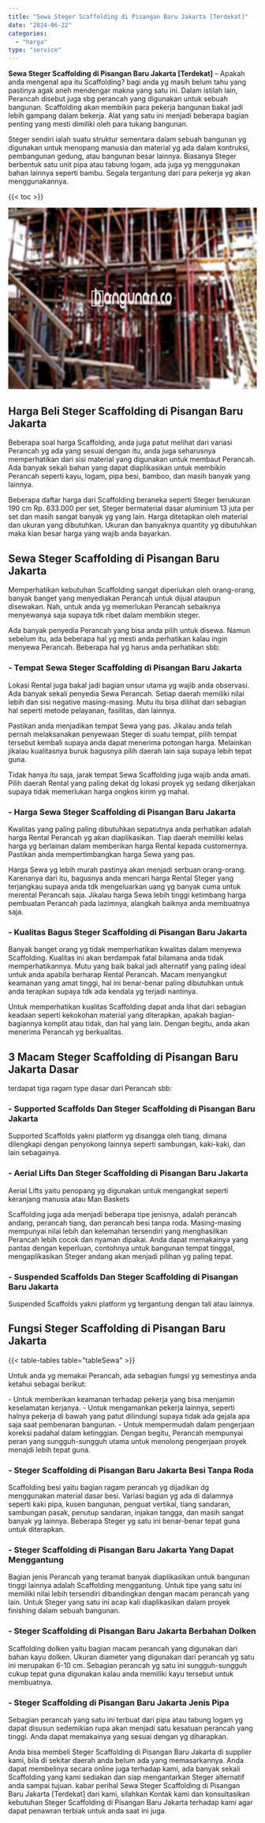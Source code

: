 ```yaml
---
title: "Sewa Steger Scaffolding di Pisangan Baru Jakarta [Terdekat]"
date: "2024-06-22"
categories: 
  - "harga"
type: "service"
---
```


**Sewa Steger Scaffolding di Pisangan Baru Jakarta \[Terdekat\]** – Apakah anda mengenal apa itu Scaffolding? bagi anda yg masih belum tahu yang pastinya agak aneh mendengar makna yang satu ini. Dalam istilah lain, Perancah disebut juga sbg perancah yang digunakan untuk sebuah bangunan. Scaffolding akan membikin para pekerja bangunan bakal jadi lebih gampang dalam bekerja. Alat yang satu ini menjadi beberapa bagian penting yang mesti dimiliki oleh para tukang bangunan.

Steger sendiri ialah suatu struktur sementara dalam sebuah bangunan yg digunakan untuk menopang manusia dan material yg ada dalam kontruksi, pembangunan gedung, atau bangunan besar lainnya. Biasanya Steger berbentuk satu unit pipa atau tabung logam, ada juga yg menggunakan bahan lainnya seperti bambu. Segala tergantung dari para pekerja yg akan menggunakannya.

{{< toc >}}

![Sewa Steger Scaffolding di Pisangan Baru Jakarta [Terdekat]](/images/sewa-scaffolding-steger-10.png)

## Harga Beli Steger Scaffolding di Pisangan Baru Jakarta

Beberapa soal harga Scaffolding, anda juga patut melihat dari variasi Perancah yg ada yang sesuai dengan itu, anda juga seharusnya memperhatikan dari sisi material yang digunakan untuk membaut Perancah. Ada banyak sekali bahan yang dapat diaplikasikan untuk membikin Perancah seperti kayu, logam, pipa besi, bamboo, dan masih banyak yang lainnya.

Beberapa daftar harga dari Scaffolding beraneka seperti Steger berukuran 190 cm Rp. 633.000 per set, Steger bermaterial dasar aluminium 13 juta per set dan masih sangat banyak yg yang lain. Harga ditetapkan oleh material dan ukuran yang dibutuhkan. Ukuran dan banyaknya quantity yg dibutuhkan maka kian besar harga yang wajib anda bayarkan.

## Sewa Steger Scaffolding di Pisangan Baru Jakarta

Memperhatikan kebutuhan Scaffolding sangat diperlukan oleh orang-orang, banyak banget yang menyediakan Perancah untuk dijual ataupun disewakan. Nah, untuk anda yg memerlukan Perancah sebaiknya menyewanya saja supaya tdk ribet dalam membikin steger.

Ada banyak penyedia Perancah yang bisa anda pilih untuk disewa. Namun sebelum itu, ada beberapa hal yg mesti anda perhatikan kalau ingin menyewa Perancah. Beberapa hal yg harus anda perhatikan sbb:

### \- Tempat Sewa Steger Scaffolding di Pisangan Baru Jakarta

Lokasi Rental juga bakal jadi bagian unsur utama yg wajib anda observasi. Ada banyak sekali penyedia Sewa Perancah. Setiap daerah memiliki nilai lebih dan sisi negative masing-masing. Mutu itu bisa dilihat dari sebagian hal seperti metode pelayanan, fasilitas, dan lainnya.

Pastikan anda menjadikan tempat Sewa yang pas. Jikalau anda telah pernah melaksanakan penyewaan Steger di suatu tempat, pilih tempat tersebut kembali supaya anda dapat menerima potongan harga. Melainkan jikalau kualitasnya buruk bagusnya pilih daerah lain saja supaya lebih tepat guna.

Tidak hanya itu saja, jarak tempat Sewa Scaffolding juga wajib anda amati. Pilih daerah Rental yang paling dekat dg lokasi proyek yg sedang dikerjakan supaya tidak memerlukan harga ongkos kirim yg mahal.

### \- Harga Sewa Steger Scaffolding di Pisangan Baru Jakarta

Kwalitas yang paling paling dibutuhkan sepatutnya anda perhatikan adalah harga Rental Perancah yg akan diaplikasikan. Tiap daerah memiliki kelas harga yg berlainan dalam memberikan harga Rental kepada customernya. Pastikan anda mempertimbangkan harga Sewa yang pas.

Harga Sewa yg lebih murah pastinya akan menjadi serbuan orang-orang. Karenanya dari itu, bagusnya anda mencari harga Rental Steger yang terjangkau supaya anda tdk mengeluarkan uang yg banyak cuma untuk merental Perancah saja. Jikalau harga Sewa lebih tinggi ketimbang harga pembuatan Perancah pada lazimnya, alangkah baiknya anda membuatnya saja.

### \- Kualitas Bagus Steger Scaffolding di Pisangan Baru Jakarta

Banyak banget orang yg tidak memperhatikan kwalitas dalam menyewa Scaffolding. Kualitas ini akan berdampak fatal bilamana anda tidak memperhatikannya. Mutu yang baik bakal jadi alternatif yang paling ideal untuk anda apabila berharap Rental Perancah. Macam menyangkut keamanan yang amat tinggi, hal ini benar-benar paling dibutuhkan untuk anda terapkan supaya tdk ada kendala yg terjadi nantinya.

Untuk memperhatikan kualitas Scaffolding dapat anda lihat dari sebagian keadaan seperti kekokohan material yang diterapkan, apakah bagian-bagiannya komplit atau tidak, dan hal yang lain. Dengan begitu, anda akan menerima Perancah yg berkualitas.

## 3 Macam Steger Scaffolding di Pisangan Baru Jakarta Dasar

terdapat tiga ragam type dasar dari Perancah sbb:

### \- Supported Scaffolds Dan Steger Scaffolding di Pisangan Baru Jakarta

Supported Scaffolds yakni platform yg disangga oleh tiang, dimana dilengkapi dengan penyokong lainnya seperti sambungan, kaki-kaki, dan lain sebagainya.

### \- Aerial Lifts Dan Steger Scaffolding di Pisangan Baru Jakarta

Aerial Lifts yaitu penopang yg digunakan untuk mengangkat seperti keranjang manusia atau Man Baskets

Scaffolding juga ada menjadi beberapa tipe jenisnya, adalah perancah andang, perancah tiang, dan perancah besi tanpa roda. Masing-masing mempunyai nilai lebih dan kelemahan tersendiri yang menghasilkan Perancah lebih cocok dan nyaman dipakai. Anda dapat memakainya yang pantas dengan keperluan, contohnya untuk bangunan tempat tinggal, mengaplikasikan Steger andang akan menjadi pilihan yg paling tepat.

### \- Suspended Scaffolds Dan Steger Scaffolding di Pisangan Baru Jakarta

Suspended Scaffolds yakni platform yg tergantung dengan tali atau lainnya.

## Fungsi Steger Scaffolding di Pisangan Baru Jakarta

{{< table-tables table="tableSewa" >}}

Untuk anda yg memakai Perancah, ada sebagian fungsi yg semestinya anda ketahui sebagai berikut:

\- Untuk memberikan keamanan terhadap pekerja yang bisa menjamin keselamatan kerjanya. - Untuk mengamankan pekerja lainnya, seperti halnya pekerja di bawah yang patut dilindungi supaya tidak ada gejala apa saja saat pembenaran bangunan. - Untuk mempermudah dalam pengerjaan koreksi padahal dalam ketinggian. Dengan begitu, Perancah mempunyai peran yang sungguh-sungguh utama untuk menolong pengerjaan proyek menajdi lebih tepat guna.

### \- Steger Scaffolding di Pisangan Baru Jakarta Besi Tanpa Roda

Scaffolding besi yaitu bagian ragam perancah yg dijadikan dg menggunakan material dasar besi. Variasi bagian yg ada di dalamnya seperti kaki pipa, kusen bangunan, penguat vertikal, tiang sandaran, sambungan pasak, penutup sandaran, injakan tangga, dan masih sangat banyak yg lainnya. Beberapa Steger yg satu ini benar-benar tepat guna untuk diterapkan.

### \- Steger Scaffolding di Pisangan Baru Jakarta Yang Dapat Menggantung

Bagian jenis Perancah yang teramat banyak diaplikasikan untuk bangunan tinggi lainnya adalah Scaffolding menggantung. Untuk tipe yang satu ini memiliki nilai lebih tersendiri dibandingkan dengan macam perancah yang lain. Untuk Steger yang satu ini acap kali diaplikasikan dalam proyek finishing dalam sebuah bangunan.

### \- Steger Scaffolding di Pisangan Baru Jakarta Berbahan Dolken

Scaffolding dolken yaitu bagian macam perancah yang digunakan dari bahan kayu dolken. Ukuran diameter yang digunakan dari perancah yg satu ini merupakan 6-10 cm. Sebagian perancah yg satu ini sungguh-sungguh cukup tepat guna digunakan kalau anda memiliki kayu tersebut untuk membuatnya.

### \- Steger Scaffolding di Pisangan Baru Jakarta Jenis Pipa

Sebagian perancah yang satu ini terbuat dari pipa atau tabung logam yg dapat disusun sedemikian rupa akan menjadi satu kesatuan perancah yang tinggi. Anda dapat memakainya yang sesuai dengan yg diharapkan.

Anda bisa membeli Steger Scaffolding di Pisangan Baru Jakarta di supplier kami, bila di sekitar daerah anda belum ada yang memasarkannya. Anda dapat membelinya secara online juga terhadap kami, ada banyak sekali Scaffolding yang kami sediakan dan siap mengantarkan Steger alternatif anda sampai tujuan. kabar perihal Sewa Steger Scaffolding di Pisangan Baru Jakarta \[Terdekat\] dari kami, silahkan Kontak kami dan konsultasikan kebutuhan Steger Scaffolding di Pisangan Baru Jakarta terhadap kami agar dapat penawran terbiak untuk anda saat ini juga.
